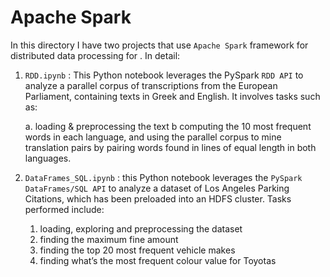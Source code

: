 


# Apache Spark


In this directory I have two projects that use `Apache Spark` framework for distributed data processing for . In detail:

1. `RDD.ipynb` : This Python notebook leverages the PySpark `RDD API` to analyze a parallel corpus of transcriptions from the European Parliament, containing texts in Greek and English. It involves tasks such as:

    a. loading & preprocessing the text
    b  computing the 10 most frequent words in each language, and using the parallel corpus to mine translation pairs by pairing words found in lines of equal length in both languages.

2. `DataFrames_SQL.ipynb` : this Python notebook leverages the `PySpark DataFrames/SQL API` to analyze a dataset of Los Angeles Parking Citations, which has been preloaded into an HDFS cluster. Tasks performed include:
    1. loading, exploring and preprocessing the dataset
    2. finding the maximum fine amount
    3. finding the top 20 most frequent vehicle makes
    4. finding what’s the most frequent colour value for Toyotas


    


